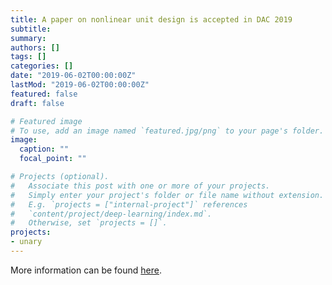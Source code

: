 ```yaml
---
title: A paper on nonlinear unit design is accepted in DAC 2019
subtitle: 
summary: 
authors: []
tags: []
categories: []
date: "2019-06-02T00:00:00Z"
lastMod: "2019-06-02T00:00:00Z"
featured: false
draft: false

# Featured image
# To use, add an image named `featured.jpg/png` to your page's folder. 
image:
  caption: ""
  focal_point: ""

# Projects (optional).
#   Associate this post with one or more of your projects.
#   Simply enter your project's folder or file name without extension.
#   E.g. `projects = ["internal-project"]` references 
#   `content/project/deep-learning/index.md`.
#   Otherwise, set `projects = []`.
projects: 
- unary
---
```


More information can be found [here](https://diwu1990.github.io/publication/2019-06-02-dac/).